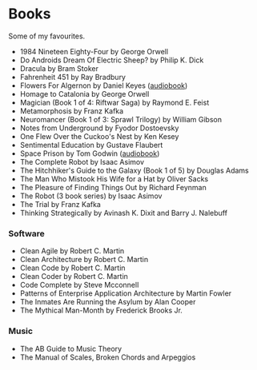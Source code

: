 # Books

Some of my favourites.

- 1984 Nineteen Eighty-Four by George Orwell
- Do Androids Dream Of Electric Sheep? by Philip K. Dick
- Dracula by Bram Stoker
- Fahrenheit 451 by Ray Bradbury
- Flowers For Algernon by Daniel Keyes ([audiobook](https://www.youtube.com/watch?v=SHWted1RUmE))
- Homage to Catalonia by George Orwell
- Magician (Book 1 of 4: Riftwar Saga) by Raymond E. Feist
- Metamorphosis by Franz Kafka
- Neuromancer (Book 1 of 3: Sprawl Trilogy) by William Gibson
- Notes from Underground by Fyodor Dostoevsky
- One Flew Over the Cuckoo's Nest by Ken Kesey
- Sentimental Education by Gustave Flaubert
- Space Prison by Tom Godwin ([audiobook](https://www.youtube.com/watch?v=qPjAniEcb6s))
- The Complete Robot by Isaac Asimov
- The Hitchhiker's Guide to the Galaxy (Book 1 of 5) by Douglas Adams
- The Man Who Mistook His Wife for a Hat by Oliver Sacks
- The Pleasure of Finding Things Out by Richard Feynman
- The Robot (3 book series) by Isaac Asimov
- The Trial by Franz Kafka
- Thinking Strategically by Avinash K. Dixit and Barry J. Nalebuff

### Software

- Clean Agile by Robert C. Martin
- Clean Architecture by Robert C. Martin
- Clean Code by Robert C. Martin
- Clean Coder by Robert C. Martin
- Code Complete by Steve Mcconnell
- Patterns of Enterprise Application Architecture by Martin Fowler
- The Inmates Are Running the Asylum by Alan Cooper
- The Mythical Man-Month by Frederick Brooks Jr.

### Music

- The AB Guide to Music Theory
- The Manual of Scales, Broken Chords and Arpeggios
